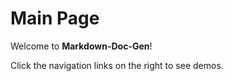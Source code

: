 # Main Page

Welcome to **Markdown-Doc-Gen**!

Click the navigation links on the right to see demos.